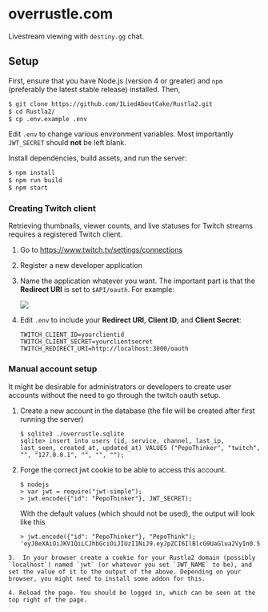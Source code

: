 # overrustle.com

Livestream viewing with `destiny.gg` chat.

## Setup

First, ensure that you have Node.js (version 4 or greater) and `npm` (preferably
the latest stable release) installed. Then,

``` bash
$ git clone https://github.com/ILiedAboutCake/Rustla2.git
$ cd Rustla2/
$ cp .env.example .env
```

Edit `.env` to change various environment variables. Most importantly `JWT_SECRET` should **not** be left blank.

Install dependencies, build assets, and run the server:

``` bash
$ npm install
$ npm run build
$ npm start
```

### Creating Twitch client

Retrieving thumbnails, viewer counts, and live statuses for Twitch streams
requires a registered Twitch client.

  1. Go to <https://www.twitch.tv/settings/connections>
  2. Register a new developer application
  3. Name the application whatever you want. The important part is that the
     **Redirect URI** is set to `$API/oauth`. For example:

     ![](https://i.imgur.com/SqG6TNB.png)
  4. Edit `.env` to include your **Redirect URI**, **Client ID**, and **Client
     Secret**:

     ```
     TWITCH_CLIENT_ID=yourclientid
     TWITCH_CLIENT_SECRET=yourclientsecret
     TWITCH_REDIRECT_URI=http://localhost:3000/oauth
     ```
### Manual account setup

It might be desirable for administrators or developers to create user accounts without the need to go through the twitch oauth setup.

  1. Create a new account in the database (the file will be created after first running the server)
        ```
        $ sqlite3 ./overrustle.sqlite
        sqlite> insert into users (id, service, channel, last_ip, last_seen, created_at, updated_at) VALUES ("PepoThinker", "twitch", "", "127.0.0.1", "", "", "");
        ```
  2. Forge the correct jwt cookie to be able to access this account.
        ```
        $ nodejs
        > var jwt = require("jwt-simple");
        > jwt.encode({"id": "PepoThinker"}, JWT_SECRET);
        ```
     With the default values (which should not be used), the output will look like this
        ```
        > jwt.encode({"id": "PepoThinker"}, "PepoThink");
        'eyJ0eXAiOiJKV1QiLCJhbGciOiJIUzI1NiJ9.eyJpZCI6IlBlcG9UaGlua2VyIn0.5ZVCzh3TKuFlICoBohBvizvhDFTxvwfXrwiR6n5Und4'
        ```
    3.  In your browser create a cookie for your Rustla2 domain (possibly `localhost`) named `jwt` (or whatever you set `JWT_NAME` to be), and set the value of it to the output of the above. Depending on your browser, you might need to install some addon for this.

    4. Reload the page. You should be logged in, which can be seen at the top right of the page.
